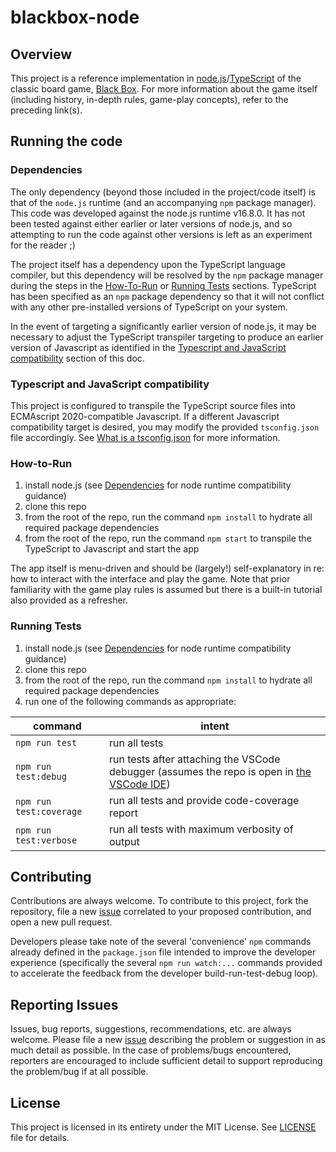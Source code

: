 # blackbox-node

## Overview

This project is a reference implementation in [node.js](https://nodejs.org/)/[TypeScript](https://typescriptlang.org/) of the classic board game, [Black Box](<https://en.wikipedia.org/wiki/Black_Box_(game)>). For more information about the game itself (including history, in-depth rules, game-play concepts), refer to the preceding link(s).

## Running the code

### Dependencies

The only dependency (beyond those included in the project/code itself) is that of the `node.js` runtime (and an accompanying `npm` package manager). This code was developed against the node.js runtime v16.8.0. It has not been tested against either earlier or later versions of node.js, and so attempting to run the code against other versions is left as an experiment for the reader ;)

The project itself has a dependency upon the TypeScript language compiler, but this dependency will be resolved by the `npm` package manager during the steps in the [How-To-Run](#How-to-Run) or [Running Tests](#Running-Tests) sections. TypeScript has been specified as an `npm` package dependency so that it will not conflict with any other pre-installed versions of TypeScript on your system.

In the event of targeting a significantly earlier version of node.js, it may be necessary to adjust the TypeScript transpiler targeting to produce an earlier version of Javascript as identified in the [Typescript and JavaScript compatibility](#Typescript-and-JavaScript-compatibility) section of this doc.

### Typescript and JavaScript compatibility

This project is configured to transpile the TypeScript source files into ECMAscript 2020-compatible Javascript. If a different Javascript compatibility target is desired, you may modify the provided `tsconfig.json` file accordingly. See [What is a tsconfig.json](https://www.typescriptlang.org/docs/handbook/tsconfig-json.html) for more information.

### How-to-Run

1. install node.js (see [Dependencies](#Dependencies) for node runtime compatibility guidance)
1. clone this repo
1. from the root of the repo, run the command `npm install` to hydrate all required package dependencies
1. from the root of the repo, run the command `npm start` to transpile the TypeScript to Javascript and start the app

The app itself is menu-driven and should be (largely!) self-explanatory in re: how to interact with the interface and play the game. Note that prior familiarity with the game play rules is assumed but there is a built-in tutorial also provided as a refresher.

### Running Tests

1. install node.js (see [Dependencies](#Dependencies) for node runtime compatibility guidance)
1. clone this repo
1. from the root of the repo, run the command `npm install` to hydrate all required package dependencies
1. run one of the following commands as appropriate:

| command                 | intent                                                                                                                       |
| ----------------------- | ---------------------------------------------------------------------------------------------------------------------------- |
| `npm run test`          | run all tests                                                                                                                |
| `npm run test:debug`    | run tests after attaching the VSCode debugger (assumes the repo is open in [the VSCode IDE](https://code.visualstudio.com/)) |
| `npm run test:coverage` | run all tests and provide code-coverage report                                                                               |
| `npm run test:verbose`  | run all tests with maximum verbosity of output                                                                               |

## Contributing

Contributions are always welcome. To contribute to this project, fork the repository, file a new [issue](https://github.com/sbohlen/blackbox-node/issues) correlated to your proposed contribution, and open a new pull request.

Developers please take note of the several 'convenience' `npm` commands already defined in the `package.json` file intended to improve the developer experience (specifically the several `npm run watch:...` commands provided to accelerate the feedback from the developer build-run-test-debug loop).

## Reporting Issues

Issues, bug reports, suggestions, recommendations, etc. are always welcome. Please file a new [issue](https://github.com/sbohlen/blackbox-node/issues) describing the problem or suggestion in as much detail as possible. In the case of problems/bugs encountered, reporters are encouraged to include sufficient detail to support reproducing the problem/bug if at all possible.

## License

This project is licensed in its entirety under the MIT License. See [LICENSE](https://github.com/sbohlen/blackbox-node/blob/main/LICENSE) file for details.
